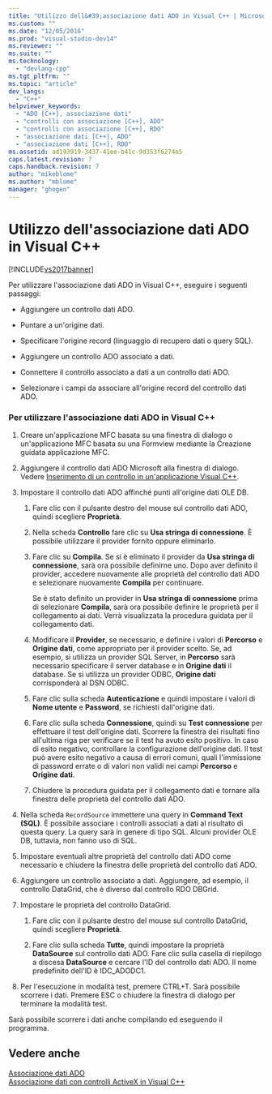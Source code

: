 ```yaml
---
title: "Utilizzo dell&#39;associazione dati ADO in Visual C++ | Microsoft Docs"
ms.custom: ""
ms.date: "12/05/2016"
ms.prod: "visual-studio-dev14"
ms.reviewer: ""
ms.suite: ""
ms.technology: 
  - "devlang-cpp"
ms.tgt_pltfrm: ""
ms.topic: "article"
dev_langs: 
  - "C++"
helpviewer_keywords: 
  - "ADO [C++], associazione dati"
  - "controlli con associazione [C++], ADO"
  - "controlli con associazione [C++], RDO"
  - "associazione dati [C++], ADO"
  - "associazione dati [C++], RDO"
ms.assetid: ad193919-3437-41ee-b41c-9d353f6274e5
caps.latest.revision: 7
caps.handback.revision: 7
author: "mikeblome"
ms.author: "mblome"
manager: "ghogen"
---
```

# Utilizzo dell&#39;associazione dati ADO in Visual C++
[!INCLUDE[vs2017banner](../../assembler/inline/includes/vs2017banner.md)]

Per utilizzare l'associazione dati ADO in Visual C\+\+, eseguire i seguenti passaggi:  
  
-   Aggiungere un controllo dati ADO.  
  
-   Puntare a un'origine dati.  
  
-   Specificare l'origine record \(linguaggio di recupero dati o query SQL\).  
  
-   Aggiungere un controllo ADO associato a dati.  
  
-   Connettere il controllo associato a dati a un controllo dati ADO.  
  
-   Selezionare i campi da associare all'origine record del controllo dati ADO.  
  
### Per utilizzare l'associazione dati ADO in Visual C\+\+  
  
1.  Creare un'applicazione MFC basata su una finestra di dialogo o un'applicazione MFC basata su una Formview mediante la Creazione guidata applicazione MFC.  
  
2.  Aggiungere il controllo dati ADO Microsoft alla finestra di dialogo. Vedere [Inserimento di un controllo in un'applicazione Visual C\+\+](../../data/ado-rdo/inserting-the-control-into-a-visual-cpp-application.md).  
  
3.  Impostare il controllo dati ADO affinché punti all'origine dati OLE DB.  
  
    1.  Fare clic con il pulsante destro del mouse sul controllo dati ADO, quindi scegliere **Proprietà**.  
  
    2.  Nella scheda **Controllo** fare clic su **Usa stringa di connessione**.  È possibile utilizzare il provider fornito oppure eliminarlo.  
  
    3.  Fare clic su **Compila**.  Se si è eliminato il provider da **Usa stringa di connessione**, sarà ora possibile definirne uno.  Dopo aver definito il provider, accedere nuovamente alle proprietà del controllo dati ADO e selezionare nuovamente **Compila** per continuare.  
  
         Se è stato definito un provider in **Usa stringa di connessione** prima di selezionare **Compila**, sarà ora possibile definire le proprietà per il collegamento ai dati.  Verrà visualizzata la procedura guidata per il collegamento dati.  
  
    4.  Modificare il **Provider**, se necessario, e definire i valori di **Percorso** e **Origine dati**, come appropriato per il provider scelto.  Se, ad esempio, si utilizza un provider SQL Server, in **Percorso** sarà necessario specificare il server database e in **Origine dati** il database.  Se si utilizza un provider ODBC, **Origine dati** corrisponderà al DSN ODBC.  
  
    5.  Fare clic sulla scheda **Autenticazione** e quindi impostare i valori di **Nome utente** e **Password**, se richiesti dall'origine dati.  
  
    6.  Fare clic sulla scheda **Connessione**, quindi su **Test connessione** per effettuare il test dell'origine dati.  Scorrere la finestra dei risultati fino all'ultima riga per verificare se il test ha avuto esito positivo.  In caso di esito negativo, controllare la configurazione dell'origine dati.  Il test può avere esito negativo a causa di errori comuni, quali l'immissione di password errate o di valori non validi nei campi **Percorso** e **Origine dati**.  
  
    7.  Chiudere la procedura guidata per il collegamento dati e tornare alla finestra delle proprietà del controllo dati ADO.  
  
4.  Nella scheda `RecordSource` immettere una query in **Command Text \(SQL\)**.  È possibile associare i controlli associati a dati al risultato di questa query.  La query sarà in genere di tipo SQL.  Alcuni provider OLE DB, tuttavia, non fanno uso di SQL.  
  
5.  Impostare eventuali altre proprietà del controllo dati ADO come necessario e chiudere la finestra delle proprietà del controllo dati ADO.  
  
6.  Aggiungere un controllo associato a dati.  Aggiungere, ad esempio, il controllo DataGrid, che è diverso dal controllo RDO DBGrid.  
  
7.  Impostare le proprietà del controllo DataGrid.  
  
    1.  Fare clic con il pulsante destro del mouse sul controllo DataGrid, quindi scegliere **Proprietà**.  
  
    2.  Fare clic sulla scheda **Tutte**, quindi impostare la proprietà **DataSource** sul controllo dati ADO.  Fare clic sulla casella di riepilogo a discesa **DataSource** e cercare l'ID del controllo dati ADO.  Il nome predefinito dell'ID è IDC\_ADODC1.  
  
8.  Per l'esecuzione in modalità test, premere CTRL\+T.  Sarà possibile scorrere i dati.  Premere ESC o chiudere la finestra di dialogo per terminare la modalità test.  
  
 Sarà possibile scorrere i dati anche compilando ed eseguendo il programma.  
  
## Vedere anche  
 [Associazione dati ADO](../../data/ado-rdo/ado-databinding.md)   
 [Associazione dati con controlli ActiveX in Visual C\+\+](../../data/ado-rdo/databinding-with-activex-controls-in-visual-cpp.md)